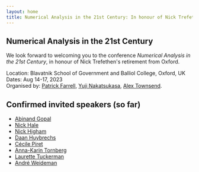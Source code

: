 ```yaml
---
layout: home
title: Numerical Analysis in the 21st Century: In honour of Nick Trefethen's retirement from Oxford
---
```


## Numerical Analysis in the 21st Century

We look forward to welcoming you to the conference <i>Numerical Analysis in the 21st Century</i>, in honour of Nick Trefethen's retirement from Oxford.

<p>
Location: Blavatnik School of Government and Balliol College, Oxford, UK <br/>
Dates: Aug 14-17, 2023 <br/>
Organised by: <a href="https://pefarrell.org">Patrick Farrell</a>, <a href="https://people.maths.ox.ac.uk/nakatsukasa/">Yuji Nakatsukasa</a>, <a href="https://pi.math.cornell.edu/~ajt/">Alex Townsend</a>.
</p>

## Confirmed invited speakers (so far)

- <a href="https://fas.yale.edu/book/new-fas-faculty-2021-22/new-instructional-faculty-2021-22/science-and-school-engineering-and-2">Abinand Gopal</a>
- <a href="http://appliedmaths.sun.ac.za/~nhale/">Nick Hale</a>
- <a href="https://nhigham.com/">Nick Higham</a>
- <a href="https://people.cs.kuleuven.be/~daan.huybrechs/">Daan Huybrechs</a>
- <a href="http://cecilepiret.weebly.com/">Cécile Piret</a>
- <a href="https://www.kth.se/profile/akto">Anna-Karin Tornberg</a>
- <a href="https://blog.espci.fr/laurette/">Laurette Tuckerman</a>
- <a href="https://appliedmaths.sun.ac.za/~weideman/">André Weideman</a>
